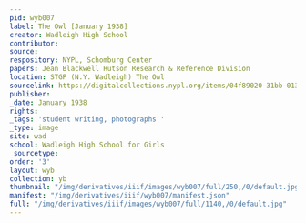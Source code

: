 ```yaml
---
pid: wyb007
label: The Owl [January 1938]
creator: Wadleigh High School
contributor:
source:
respository: NYPL, Schomburg Center
papers: Jean Blackwell Hutson Research & Reference Division
location: STGP (N.Y. Wadleigh) The Owl
sourcelink: https://digitalcollections.nypl.org/items/04f89020-31bb-0134-eb74-00505686a51c
publisher:
_date: January 1938
rights:
_tags: 'student writing, photographs '
_type: image
site: wad
school: Wadleigh High School for Girls
_sourcetype:
order: '3'
layout: wyb
collection: yb
thumbnail: "/img/derivatives/iiif/images/wyb007/full/250,/0/default.jpg"
manifest: "/img/derivatives/iiif/wyb007/manifest.json"
full: "/img/derivatives/iiif/images/wyb007/full/1140,/0/default.jpg"
---
```

